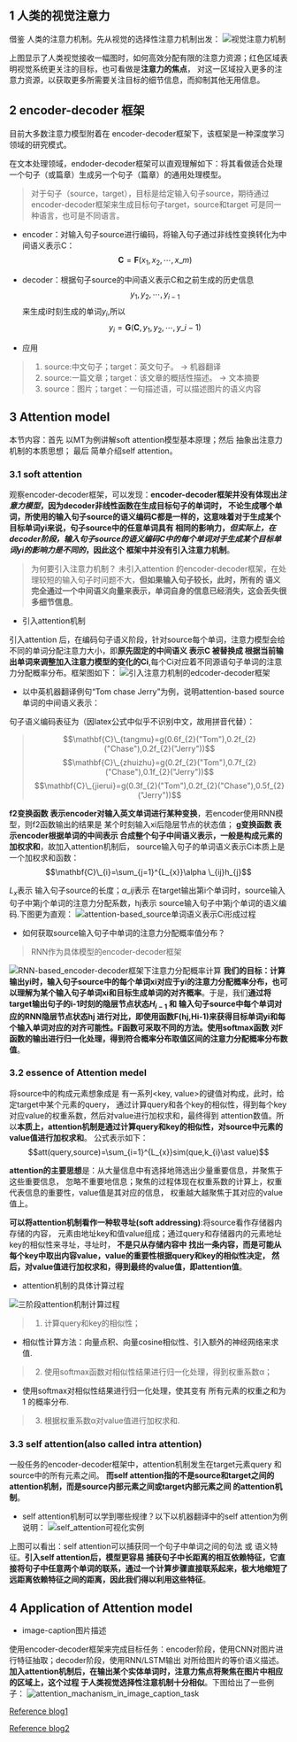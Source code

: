 ## 1 人类的视觉注意力
借鉴 人类的注意力机制。先从视觉的选择性注意力机制出发：
![视觉注意力机制](https://github.com/Vita112/notes_for_NLP/blob/master/methods-models/img/%E8%A7%86%E8%A7%89%E6%B3%A8%E6%84%8F%E5%8A%9B%E6%9C%BA%E5%88%B6.jpg)

上图显示了人类视觉接收一幅图时，如何高效分配有限的注意力资源；红色区域表明视觉系统更关注的目标，也可看做是**注意力的焦点**，
对这一区域投入更多的注意力资源，以获取更多所需要关注目标的细节信息，而抑制其他无用信息。
## 2 encoder-decoder 框架
目前大多数注意力模型附着在 encoder-decoder框架下，该框架是一种深度学习领域的研究模式。

在文本处理领域，endoder-decoder框架可以直观理解如下：将其看做适合处理一个句子（或篇章）生成另一个句子（篇章）的通用处理模型。
>对于句子（source，target），目标是给定输入句子source，期待通过encoder-decoder框架来生成目标句子target，source和target
可是同一种语言，也可是不同语言。

+ encoder：对输入句子source进行编码，将输入句子通过非线性变换转化为中间语义表示C：
$$\mathbf{C}=\mathbf{F}(x_{1},x_{2},\cdots ,x\_{m})$$

+ decoder：根据句子source的中间语义表示C和之前生成的历史信息
$$y_{1},y_{2},\cdots ,y_{i-1}$$
来生成i时刻生成的单词$y_{i}$,所以
$$y_{i}=\mathbf{G}(\mathbf{C},y_{1},y_{2},\cdots ,y\_{i-1})$$
+ 应用
> 1. source:中文句子；target：英文句子。   →    机器翻译
> 2. source:一篇文章；target：该文章的概括性描述。   →   文本摘要
> 3. source：图片；target：一句描述语，可以描述图片的语义内容
## 3 Attention model
本节内容：首先 以MT为例讲解soft attention模型基本原理；然后 抽象出注意力机制的本质思想； 最后 简单介绍self attention。
### 3.1 soft attention 
观察encoder-decoder框架，可以发现：**encoder-decoder框架并没有体现出*注意力模型*，因为decoder非线性函数在生成目标句子的单词时，
不论生成哪个单词，所使用的输入句子source的语义编码C都是一样的，这意味着对于生成某个目标单词yi来说，句子source中的任意单词具有
相同的影响力，*但实际上，在decoder阶段，输入句子source的语义编码C中的每个单词对于生成某个目标单词yi的影响力是不同的*，因此这个
框架中并没有引入注意力机制**。
> 为何要引入注意力机制？
> 未引入attention 的encoder-decoder框架，在处理较短的输入句子时问题不大，**但如果输入句子较长，此时，所有的
语义完全通过一个中间语义向量来表示，单词自身的信息已经消失，这会丢失很多细节信息**。

+ 引入attention机制

引入attention 后，在编码句子语义阶段，针对source每个单词，注意力模型会给不同的单词分配注意力大小，即**原先固定的中间语义
表示C 被替换成 根据当前输出单词来调整加入注意力模型的变化的Ci**,每个Ci对应着不同源语句子单词的注意力分配概率分布。框架图如下：
![引入注意力机制的edcoder-decoder框架](https://github.com/Vita112/notes_for_NLP/blob/master/methods-models/img/%E5%BC%95%E5%85%A5%E6%B3%A8%E6%84%8F%E5%8A%9B%E6%9C%BA%E5%88%B6%E7%9A%84edcoder-decoder%E6%A1%86%E6%9E%B6.jpg)

+ 以中英机器翻译例句“Tom chase Jerry”为例，说明attention-based source单词的中间语义表示：

句子语义编码表征为（因latex公式中似乎不识别中文，故用拼音代替）：
> $$\mathbf{C}\_{tangmu}=g(0.6f_{2}("Tom"),0.2f_{2}("Chase"),0.2f_{2}("Jerry"))$$
> $$\mathbf{C}\_{zhuizhu}=g(0.2f_{2}("Tom"),0.7f_{2}("Chase"),0.1f_{2}("Jerry"))$$
> $$\mathbf{C}\_{jierui}=g(0.3f_{2}("Tom"),0.2f_{2}("Chase"),0.5f_{2}("Jerry"))$$

**f2变换函数 表示encoder对输入英文单词进行某种变换**，若encoder使用RNN模型，则f2函数输出的结果是 某个时刻输入xi后隐层节点的状态值；
**g变换函数 表示encoder根据单词的中间表示 合成整个句子中间语义表示，一般是构成元素的加权求和**，故加入attention机制后，
source输入句子的单词语义表示Ci本质上是一个加权求和函数：
$$\mathbf{C}\_{i}=\sum_{j=1}^{L_{x}}\alpha \_{ij}h_{j}$$

$L_{x}$表示 输入句子source的长度；$\alpha \_{ij}$表示 在target输出第i个单词时，source输入句子中第j个单词的注意力分配系数，hj表示 source输入句子中第j个单词的语义编码.下图更为直观：
![attention-based_source单词语义表示Ci形成过程](https://github.com/Vita112/notes_for_NLP/blob/master/methods-models/img/attention-based_source%E5%8D%95%E8%AF%8D%E8%AF%AD%E4%B9%89%E8%A1%A8%E7%A4%BACi%E5%BD%A2%E6%88%90%E8%BF%87%E7%A8%8B.jpg)

+ 如何获取source输入句子中单词的注意力分配概率值分布？
> RNN作为具体模型的encoder-decoder框架

![RNN-based_encoder-decoder框架下注意力分配概率计算](https://github.com/Vita112/notes_for_NLP/blob/master/methods-models/img/RNN-based_encoder-decoder%E6%A1%86%E6%9E%B6%E4%B8%8B%E6%B3%A8%E6%84%8F%E5%8A%9B%E5%88%86%E9%85%8D%E6%A6%82%E7%8E%87%E8%AE%A1%E7%AE%97.jpg)
**我们的目标：计算输出yi时，输入句子source中的每个单词xi对应于yi的注意力分配概率分布，也可以理解为某个输入句子单词xi和目标生成单词的对齐概率**。于是，我们**通过将target输出句子的i-1时刻的隐层节点状态$H_{i-1}$ 和 输入句子source中每个单词对应的RNN隐层节点状态hj 进行对比，即使用函数F(hj,Hi-1)来获得目标单词yi和每个输入单词对应的对齐可能性。F函数可采取不同的方法。使用softmax函数 对F函数的输出进行归一化处理，得到符合概率分布取值区间的注意力分配概率分布数值**。
### 3.2 essence of Attention medel
将source中的构成元素想象成是 有一系列<key, value>的键值对构成，此时，给定target中某个元素的query，
通过计算query和各个key的相似性，得到每个key对应value的权重系数，然后对value进行加权求和，最终得到
attention数值。所以**本质上，attention机制是通过计算query和key的相似性，对source中元素的value值进行加权求和**。
公式表示如下：
$$att(query,source)=\sum_{i=1}^{L_{x}}sim(que,k_{i}\ast value)$$

**attention的主要思想**是：从大量信息中有选择地筛选出少量重要信息，并聚焦于这些重要信息，
忽略不重要地信息；聚焦的过程体现在权重系数的计算上，权重代表信息的重要性，value值是其对应的信息，
权重越大越聚焦于其对应的value值上。

**可以将attention机制看作一种软寻址(soft addressing)**:将source看作存储器内 存储的内容，
元素由地址key和值value组成；通过query和存储器内的元素地址key的相似性来寻址，寻址时，
**不是只从存储内容中 找出一条内容，而是可能从每个key中取出内容value，value的重要性根据query和key的相似性决定，
然后，对value值进行加权求和，得到最终的value值，即attention值**。
+ attention机制的具体计算过程

![三阶段attention机制计算过程](https://github.com/Vita112/notes_for_NLP/blob/master/methods-models/img/%E4%B8%89%E9%98%B6%E6%AE%B5attention%E6%9C%BA%E5%88%B6%E8%AE%A1%E7%AE%97%E8%BF%87%E7%A8%8B.png)
> 1. 计算query和key的相似性；
+ 相似性计算方法：向量点积、向量cosine相似性、引入额外的神经网络来求值.
> 2. 使用softmax函数对相似性结果进行归一化处理，得到权重系数α；
+ 使用softmax对相似性结果进行归一化处理，使其变有 所有元素的权重之和为1 的概率分布.
> 3. 根据权重系数α对value值进行加权求和.

### 3.3 self attention(also called intra attention)
一般任务的encoder-decoder框架中，attention机制发生在target元素query 和 source中的所有元素之间。
**而self attention指的不是source和target之间的attention机制，而是source内部元素之间或target内部元素之间
的attention机制**。
+ self attention机制可以学到哪些规律？以下以机器翻译中的self attention为例说明：
![self_attention可视化实例](https://github.com/Vita112/notes_for_NLP/blob/master/methods-models/img/self_attention%E5%8F%AF%E8%A7%86%E5%8C%96%E5%AE%9E%E4%BE%8B.png)

上图可以看出：self attention可以捕获同一个句子中单词之间的句法 或 语义特征。**引入self attention后，模型更容易
捕获句子中长距离的相互依赖特征，它直接将句子中任意两个单词的联系，通过一个计算步骤直接联系起来，极大地缩短了
远距离依赖特征之间的距离，因此我们得以利用这些特征**。
## 4 Application of Attention model
+ image-caption图片描述

使用encoder-decoder框架来完成目标任务：encoder阶段，使用CNN对图片进行特征抽取；decoder阶段，使用RNN/LSTM输出 对所给图片的等价语义描述。
**加入attention机制后，在输出某个实体单词时，注意力焦点将聚焦在图片中相应的区域上，这个过程
于人类视觉选择性注意机制十分相似**。下图给出了一些例子：
![attention_machanism_in_image_caption_task](https://github.com/Vita112/notes_for_NLP/blob/master/methods-models/img/attention_mechanism_in_image_caption_task.png)

[Reference blog1](https://zhuanlan.zhihu.com/p/37601161)

[Reference blog2](https://blog.csdn.net/mpk_no1/article/details/72862348)
